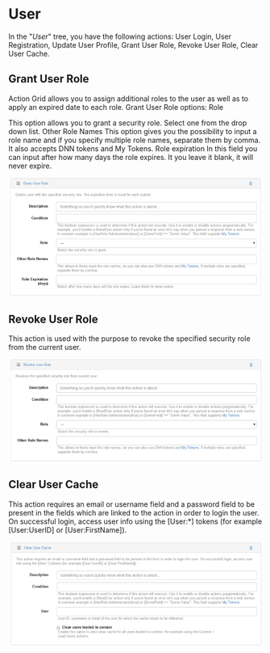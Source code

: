 # User

In the "*User*" tree, you have the following actions: User Login, User Registration, Update User Profile, Grant User Role, Revoke User Role, Clear User Cache.

## 


## 

## Grant User Role

Action Grid allows you to assign additional roles to the user as well as to apply an expired date to each role. Grant User Role options:
Role

This option allows you to grant a security role. Select one from the drop down list.
Other Role Names
This option gives you the possibility to input a role name and if you specify multiple role names, separate them by comma. It also accepts DNN tokens and My Tokens.
Role expiration
In this field you can input after how many days the role expires. It you leave it blank, it will never expire.

![](grant-user-role.png)


## Revoke User Role

This action is used with the purpose to revoke the specified security role from the current user.

![](revoke-user-role.png)


## Clear User Cache

This action requires an email or username field and a password field to be present in the fields which are linked to the action in order to login the user. On successful login, access user info using the [User:*] tokens (for example [User:UserID] or [User:FirstName]).

![](clear-user-cache.png)
